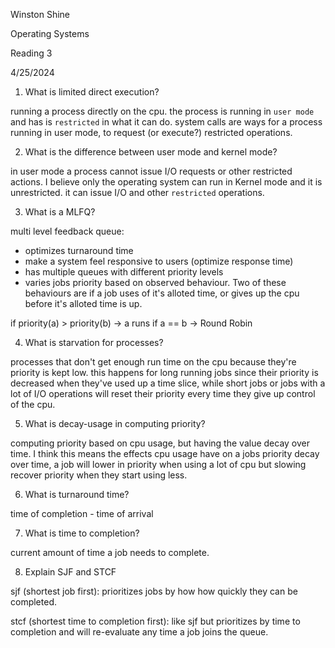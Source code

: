 Winston Shine

Operating Systems

Reading 3

4/25/2024

1. What is limited direct execution?

running a process directly on the cpu. the process is running in `user mode` and
has is `restricted` in what it can do. system calls are ways for a process running in user mode, to request (or execute?)
restricted operations.

2. What is the difference between user mode and kernel mode?

in user mode a process cannot issue I/O requests or other restricted actions.
I believe only the operating system can run in Kernel mode and it is unrestricted. 
it can issue I/O and other `restricted` operations.

3. What is a MLFQ?

multi level feedback queue: 
* optimizes turnaround time
* make a system feel responsive to users (optimize response time)
* has multiple queues with different priority levels
* varies jobs priority based on observed behaviour. Two of these behaviours are if a 
  job uses of it's alloted time, or gives up the cpu before it's alloted time is up.

if priority(a) > priority(b) -> a runs
if a == b -> Round Robin

4. What is starvation for processes?

processes that don't get enough run time on the cpu because they're priority is kept low.
this happens for long running jobs since their priority is decreased when they've used
up a time slice, while short jobs or jobs with a lot of I/O operations will reset
their priority every time they give up control of the cpu.

5. What is decay-usage in computing priority?

computing priority based on cpu usage, but having the value decay over time.
I think this means the effects cpu usage have on a jobs priority decay over time, 
a job will lower in priority when using a lot of cpu but slowing recover priority when
they start using less.

6. What is turnaround time?

time of completion - time of arrival

7. What is time to completion?

current amount of time a job needs to complete.

8. Explain SJF and STCF

sjf (shortest job first): prioritizes jobs by how how quickly they can be completed.

stcf (shortest time to completion first): like sjf but prioritizes by time to completion
and will re-evaluate any time a job joins the queue.
